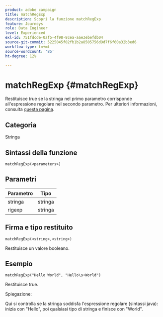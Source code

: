 ```yaml
---
product: adobe campaign
title: matchRegExp
description: Scopri la funzione matchRegExp
feature: Journeys
role: Data Engineer
level: Experienced
exl-id: 751fdcde-0af5-4f98-8cea-aae3ebefdb04
source-git-commit: 5225045f02fb1b2a8505756d9d7f6f60a32b3ed6
workflow-type: tm+mt
source-wordcount: '85'
ht-degree: 12%

---
```


# matchRegExp {#matchRegExp}

Restituisce true se la stringa nel primo parametro corrisponde all&#39;espressione regolare nel secondo parametro. Per ulteriori informazioni, consulta [questa pagina](https://docs.oracle.com/javase/7/docs/api/java/util/regex/Pattern.html).

## Categoria

Stringa

## Sintassi della funzione

`matchRegExp(<parameters>)`

## Parametri

| Parametro | Tipo |
|--- |--- |
| stringa | stringa |
| rigexp | stringa |

## Firma e tipo restituito

`matchRegExp(<string>,<string>)`

Restituisce un valore booleano.

## Esempio

`matchRegExp("Hello World", "Hello\s+World")`

Restituisce true.

Spiegazione:

Qui si controlla se la stringa soddisfa l&#39;espressione regolare (sintassi java): inizia con &quot;Hello&quot;, poi qualsiasi tipo di stringa e finisce con &quot;World&quot;.
